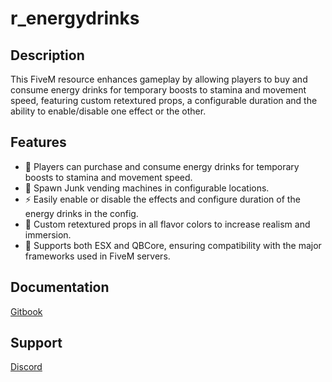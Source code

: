 # r_energydrinks

## Description

This FiveM resource enhances gameplay by allowing players to buy and consume energy drinks for temporary boosts to stamina and movement speed, featuring custom retextured props, a configurable duration and the ability to enable/disable one effect or the other.

## Features

- 🙋 Players can purchase and consume energy drinks for temporary boosts to stamina and movement speed.
- 📝 Spawn Junk vending machines in configurable locations.
- ⚡ Easily enable or disable the effects and configure duration of the energy drinks in the config.
- 🌈 Custom retextured props in all flavor colors to increase realism and immersion.
- 🔄 Supports both ESX and QBCore, ensuring compatibility with the major frameworks used in FiveM servers.

## Documentation

[Gitbook](https://r-scripts-1.gitbook.io/r_scripts-docs./)

## Support

[Discord](https://discord.gg/r-scripts)
